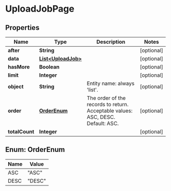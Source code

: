
# UploadJobPage

## Properties
Name | Type | Description | Notes
------------ | ------------- | ------------- | -------------
**after** | **String** |  |  [optional]
**data** | [**List&lt;UploadJob&gt;**](UploadJob.md) |  |  [optional]
**hasMore** | **Boolean** |  |  [optional]
**limit** | **Integer** |  |  [optional]
**object** | **String** | Entity name: always &#39;list&#39;. |  [optional]
**order** | [**OrderEnum**](#OrderEnum) | The order of the records to return. Acceptable values: ASC, DESC. Default: ASC. |  [optional]
**totalCount** | **Integer** |  |  [optional]


<a name="OrderEnum"></a>
## Enum: OrderEnum
Name | Value
---- | -----
ASC | &quot;ASC&quot;
DESC | &quot;DESC&quot;



